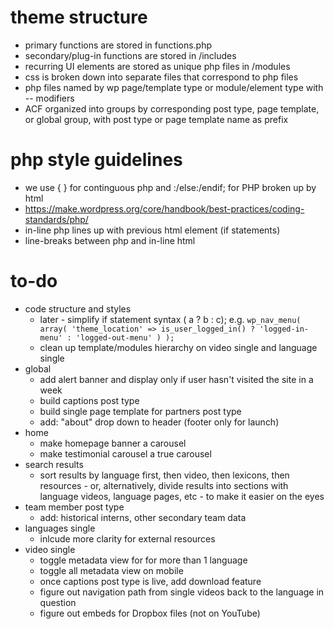 # theme structure

* primary functions are stored in functions.php
* secondary/plug-in functions are stored in /includes
* recurring UI elements are stored as unique php files in /modules
* css is broken down into separate files that correspond to php files
* php files named by wp page/template type or module/element type with -- modifiers
* ACF organized into groups by corresponding post type, page template, or global group, with post type or page template name as prefix 

# php style guidelines

* we use { } for continguous php and :/else:/endif; for PHP broken up by html
* https://make.wordpress.org/core/handbook/best-practices/coding-standards/php/
* in-line php lines up with previous html element (if statements)
* line-breaks between php and in-line html

# to-do

* code structure and styles
	* later - simplify if statement syntax ( a ? b : c); e.g.
	`wp_nav_menu( array(
		'theme_location' => is_user_logged_in() ? 'logged-in-menu' : 'logged-out-menu'
	) );`
	* clean up template/modules hierarchy on video single and language single
* global
	* add alert banner and display only if user hasn't visited the site in a week
	* build captions post type
	* build single page template for partners post type
	* add: "about" drop down to header (footer only for launch)
* home
	* make homepage banner a carousel
	* make testimonial carousel a true carousel
* search results
	* sort results by language first, then video, then lexicons, then resources - or, alternatively, divide results into sections with language videos, language pages, etc - to make it easier on the eyes
* team member post type
	* add: historical interns, other secondary team data
* languages single
	* inlcude more clarity for external resources
* video single
	* toggle metadata view for for more than 1 language
	* toggle all metadata view on mobile
	* once captions post type is live, add download feature
	* figure out navigation path from single videos back to the language in question
	* figure out embeds for Dropbox files (not on YouTube)